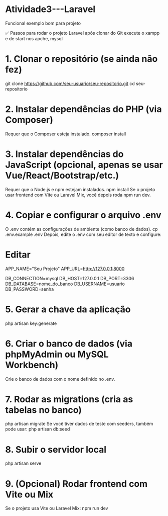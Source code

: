 # Atividade3---Laravel
Funcional exemplo bom para projeto



✅ Passos para rodar o projeto Laravel após clonar do Git
execute o xampp e de start nos apche, mysql
# 1. Clonar o repositório (se ainda não fez)
git clone https://github.com/seu-usuario/seu-repositorio.git
cd seu-repositorio

# 2. Instalar dependências do PHP (via Composer)
Requer que o Composer esteja instalado.
composer install
# 3. Instalar dependências do JavaScript (opcional, apenas se usar Vue/React/Bootstrap/etc.)
Requer que o Node.js e npm estejam instalados.
npm install
Se o projeto usar frontend com Vite ou Laravel Mix, você depois roda npm run dev.

# 4. Copiar e configurar o arquivo .env
O .env contém as configurações de ambiente (como banco de dados).
cp .env.example .env
Depois, edite o .env com seu editor de texto e configure:

# Editar
APP_NAME="Seu Projeto"
APP_URL=http://127.0.0.1:8000

DB_CONNECTION=mysql
DB_HOST=127.0.0.1
DB_PORT=3306
DB_DATABASE=nome_do_banco
DB_USERNAME=usuario
DB_PASSWORD=senha

# 5. Gerar a chave da aplicação
php artisan key:generate

# 6. Criar o banco de dados (via phpMyAdmin ou MySQL Workbench)
Crie o banco de dados com o nome definido no .env.

# 7. Rodar as migrations (cria as tabelas no banco)
php artisan migrate
Se você tiver dados de teste com seeders, também pode usar:
php artisan db:seed

# 8. Subir o servidor local
php artisan serve

# 9. (Opcional) Rodar frontend com Vite ou Mix
Se o projeto usa Vite ou Laravel Mix:
npm run dev
